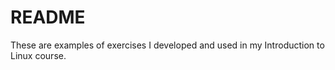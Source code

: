 README
======

These are examples of exercises I developed and used in my
Introduction to Linux course.
